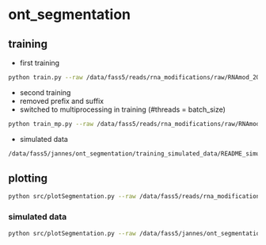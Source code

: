 # ont_segmentation

## training

<!-- ```bash
python src/train.py --raw /data/fass5/reads/rna_modifications/raw/A-RNA_20201014_FAO07649/20201014_FAO07649_A_RNA/20201014_1657_MN34689_FAO07649_ca95a109/fast5/ --fastq /data/fass5/reads/rna_modifications/basecalls/A-RNA_20201014_FAO07649_dorado_server/A-RNA_20201014_FAO07649.fastq --out /data/fass5/jannes/ont_segmentation/training_A-RNA_20201014/
``` -->

- first training
```bash
python train.py --raw /data/fass5/reads/rna_modifications/raw/RNAmod_20231019_EcoliWT_R1_FAX28269_WG/RNAmod_20231019_EcoliWT_R1_FAX28269_WG/20231019_1641_MN21435_FAX28269_36c48ee6/pod5/RNAmod_20231019_EcoliWT_R1_FAX28269_WG.pod5 --fastx /data/fass5/reads/rna_modifications/basecalls/RNAmod_20231019_EcoliWT_R1_FAX28269_WG_dorado_server/RNAmod_20231019_EcoliWT_R1_FAX28269_WG.fastq --out /data/fass5/jannes/ont_segmentation/training_ecoli_wt/ --batch_size 5 --polya /data/fass5/jannes/rna_modifications/kai_ecoli/segmentation/k12_wt/polya.csv
```

- second training
- removed prefix and suffix
- switched to multiprocessing in training (#threads = batch_size)
```bash
python train_mp.py --raw /data/fass5/reads/rna_modifications/raw/RNAmod_20231019_EcoliWT_R1_FAX28269_WG/RNAmod_20231019_EcoliWT_R1_FAX28269_WG/20231019_1641_MN21435_FAX28269_36c48ee6/pod5/RNAmod_20231019_EcoliWT_R1_FAX28269_WG.pod5 --fastx /data/fass5/reads/rna_modifications/basecalls/RNAmod_20231019_EcoliWT_R1_FAX28269_WG_dorado_server/RNAmod_20231019_EcoliWT_R1_FAX28269_WG.fastq --out /data/fass5/jannes/ont_segmentation/training_ecoli_wt_basic/ --batch_size 16 --polya /data/fass5/jannes/rna_modifications/kai_ecoli/segmentation/k12_wt/polya.csv
```

- simulated data

```bash
/data/fass5/jannes/ont_segmentation/training_simulated_data/README_simulated_data.sh
```

## plotting

```bash
python src/plotSegmentation.py --raw /data/fass5/reads/rna_modifications/raw/RNAmod_20231019_EcoliWT_R1_FAX28269_WG/RNAmod_20231019_EcoliWT_R1_FAX28269_WG/20231019_1641_MN21435_FAX28269_36c48ee6/pod5/RNAmod_20231019_EcoliWT_R1_FAX28269_WG.pod5 --fastx /data/fass5/reads/rna_modifications/basecalls/RNAmod_20231019_EcoliWT_R1_FAX28269_WG_dorado_server/RNAmod_20231019_EcoliWT_R1_FAX28269_WG.fastq --out /data/fass5/jannes/ont_segmentation/training_ecoli_wt/ --polya /data/fass5/jannes/rna_modifications/kai_ecoli/segmentation/k12_wt/polya.csv --readid 024953bd-048b-4023-8d52-9fc7ca13c048
```

### simulated data

```bash
python src/plotSegmentation.py --raw /data/fass5/jannes/ont_segmentation/training_simulated_data/data/RNA_simulation_20240221_144215/simulation/ --fastx /data/fass5/jannes/ont_segmentation/training_simulated_data/data/RNA_simulation_20240221_144215/simulation/RNA_simulation_20240221_144215.fasta --out /data/fass5/jannes/ont_segmentation/training_simulated_data/ --polya /data/fass5/jannes/ont_segmentation/training_simulated_data/polyA_dummy.csv --readid sim-1
```